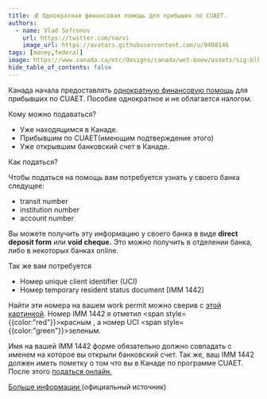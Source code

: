 ```yaml
---
title: 💰 Однократная финансовая помощь для прибыших по CUAET.
authors:
  - name: Vlad Sofronov
    url: https://twitter.com/narvi
    image_url: https://avatars.githubusercontent.com/u/9408146
tags: [money,federal]
image: https://www.canada.ca/etc/designs/canada/wet-boew/assets/sig-blk-en.svg
hide_table_of_contents: false
---
```


Канада начала предоставлять [однократную финансовую помощь](https://www.canada.ca/en/immigration-refugees-citizenship/services/immigrate-canada/ukraine-measures/settlement/get-financial-assistance.html) для прибывших по CUAET. Пособие однократное и не облагается налогом. 

Кому можно подаваться?  

- Уже находящимся в Канаде.
- Прибывшим по CUAET(имеющим подтверждение этого)
- Уже открывшим банковский счет в Канаде.

Как податься?  

Чтобы податься на помощь вам потребуется узнать у своего банка следущее:

- transit number
- institution number
- account number

Вы можете получить эту информацию у своего банка в виде **direct deposit form** или **void cheque.** Это можно получить в отделении банка, либо в некоторых банках  online.

Так же вам потребуется
- Номер unique client identifier (UCI)
- Номер temporary resident status document [IMM 1442]

Найти эти номера на вашем work permit можно сверив с [этой картинкой](/img/imm1444_visitor_record.jpeg). Номер IMM 1442 я отметил <span style={{color:"red"}}>красным</span> , а номер  UCI   <span style={{color:"green"}}>зеленым</span>. 

Имя на вашей IMM 1442 форме обязательно должно совпадать с именем на которое вы открыли банковский счет. Так же, ваш IMM 1442 должен иметь пометку о том что вы в Канаде по программе CUAET. После этого [податься онлайн.](https://srv217.services.gc.ca/ihst4/Questionnaire.aspx?sid=7c5d8cd8-ef9e-4f91-ab07-112bbce770bb&lc=eng&GocTemplateCulture=en-CA&iffsappid=cats&iffssid=8cc3d4ba-8fdb-4907-b14a-b5782a3a3d3c)

[Больше информации ](https://www.canada.ca/en/immigration-refugees-citizenship/services/immigrate-canada/ukraine-measures/settlement/get-financial-assistance.html) (официальный источник)



